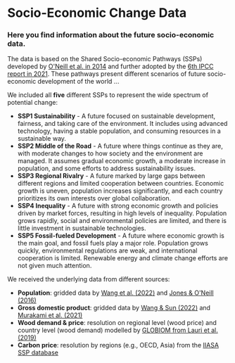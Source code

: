 # Socio-Economic Change Data
### Here you find information about the future socio-economic data. 
The data is based on the Shared Socio-economic Pathways (SSPs) developed by [O'Neill et al. in 2014](https://link.springer.com/article/10.1007/s10584-013-0905-2adopted) and further adopted by the [6th IPCC report in 2021](https://www.ipcc.ch/assessment-report/ar6/). These pathways present different scenarios of future socio-economic development of the world ...

We included all **five** different SSPs to represent the wide spectrum of potential change:
+ **SSP1 Sustainability** - A future focused on sustainable development, fairness, and taking care of the environment. It includes using advanced technology, having a stable population, and consuming resources in a sustainable way.
+ **SSP2 Middle of the Road** - A future where things continue as they are, with moderate changes to how society and the environment are managed. It assumes gradual economic growth, a moderate increase in population, and some efforts to address sustainability issues.
+ **SSP3 Regional Rivalry** - A future marked by large gaps between different regions and limited cooperation between countries. Economic growth is uneven, population increases significantly, and each country prioritizes its own interests over global collaboration.
+ **SSP4 Inequality** - A future with strong economic growth and policies driven by market forces, resulting in high levels of inequality. Population grows rapidly, social and environmental policies are limited, and there is little investment in sustainable technologies.
+ **SSP5 Fossil-fueled Development** - A future where economic growth is the main goal, and fossil fuels play a major role. Population grows quickly, environmental regulations are weak, and international cooperation is limited. Renewable energy and climate change efforts are not given much attention.

We received the underlying data from different sources:
+ **Population**: gridded data by [Wang et al. (2022)](https://www.nature.com/articles/s41597-022-01675-x) and [Jones & O'Neill (2016)](https://iopscience.iop.org/article/10.1088/1748-9326/11/8/084003/meta)
+ **Gross domestic product**: gridded data by [Wang & Sun (2022)](https://www.nature.com/articles/s41597-022-01300-x) and [Murakami et al. (2021)](https://www.frontiersin.org/articles/10.3389/fbuil.2021.760306/full)
+ **Wood demand & price**: resolution on regional level (wood price) and country level (wood demand) modelled by [GLOBIOM from Lauri et al. (2019)](https://pure.iiasa.ac.at/id/eprint/16163/)
+ **Carbon price**: resolution by regions (e.g., OECD, Asia) from the [IIASA SSP database](https://tntcat.iiasa.ac.at/SspDb/dsd?Action=htmlpage&page=10)  
